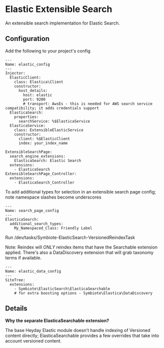 # Elastic Extensible Search

An extensible search implementation for Elastic Search. 


## Configuration

Add the following to your project's config

```
---
Name: elastic_config
---
Injector:
  ElasticClient:
    class: Elastica\Client
    constructor:
      host_details: 
        host: elastic
        port: 9200
        # transport: AwsEs - this is needed for AWS search service compatibility; it adds credentials support
  ElasticaSearch:
    properties:
      searchService: %$ElasticaService
  ElasticaService:
    class: ExtensibleElasticService
    constructor:
      client: %$ElasticClient
      index: your_index_name

ExtensibleSearchPage:
  search_engine_extensions:
    ElasticaSearch: Elastic Search
  extensions:
    - ElasticaSearch
ExtensibleSearchPage_Controller:
  extensions:
    - ElasticaSearch_Controller

```

To add additional types for selection in an extensible search page config; note namespace slashes become underscores

```
---
Name: search_page_config
---
ElasticaSearch:
  additional_search_types:
    My_Namespaced_Class: Friendly Label

```

Run /dev/tasks/Symbiote-ElasticSearch-VersionedReindexTask


Note: Reindex will _ONLY_ reindex items that have the Searchable extension applied. There's also
a DataDiscovery extension that will grab taxonomy terms if available. 

```
---
Name: elastic_data_config
---
SiteTree:
  extensions:
    - Symbiote\ElasticSearch\ElasticaSearchable
    # for extra boosting options - Symbiote\Elastica\DataDiscovery
```



## Details

**Why the separate ElasticaSearchable extension?** 

The base Heyday Elastic module doesn't handle indexing of Versioned content directly; 
ElasticaSearchable provides a few overrides that take into account versioned content. 
